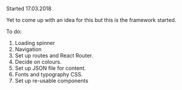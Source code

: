 Started 17.03.2018

Yet to come up with an idea for this but this is the framework started.

To do:

1. Loading spinner
2. Navigation
3. Set up routes and React Router.
4. Decide on colours.
5. Set up JSON file for content.
6. Fonts and typography CSS.
7. Set up re-usable components
